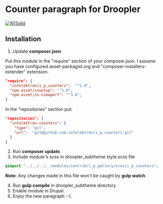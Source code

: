 # Counter paragraph for Droopler #
[![N|Solid](http://intelektron.pl/logo.svg)](http://intelektron.pl)

## Installation ##

1. Update **composer.json**

Put this module in the "require" section of your composer.json. I assume you have configured asset-packagist.org and "composer-installers-extender" extension.

```json
"require": {
  "intelektron/i_p_counters":  "^1.0",
  "npm-asset/countup": "^1.9",
  "npm-asset/in-viewport": "^3.6",
}
```

In the "repositories" section put:

```json
"repositories": {
  "intelektron-counters": {
    "type": "git",
    "url":  "git@github.com:intelektron/i_p_counters.git"
  }
}
```

2. Run **composer update**.
3. Include module's scss in droopler_subtheme style.scss file

```scss
@import "../../../../modules/contrib/i_p_gallery/scss/i_p_counters";
```

**Note**: Any changes made in this file won't be caught by **gulp watch**.

4. Run **gulp compile** in droopler_subtheme directory
5. Enable module in Drupal.
6. Enjoy the new paragraph :-).
